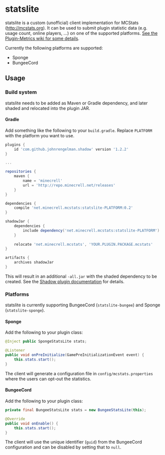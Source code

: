 # statslite
statslite is a custom (unofficial) client implementation for MCStats (http://mcstats.org). It can be used to submit plugin statistic data (e.g. usage count, online players, ...) on one of the supported platforms. [See the Plugin-Metrics wiki for some details](https://github.com/Hidendra/Plugin-Metrics/wiki).

Currently the following platforms are supported:
- Sponge
- BungeeCord

## Usage
### Build system
statslite needs to be added as Maven or Gradle dependency, and later shaded and relocated into the plugin JAR.

#### Gradle
Add something like the following to your `build.gradle`. Replace `PLATFORM` with the platform you want to use.
```gradle
plugins {
    id 'com.github.johnrengelman.shadow' version '1.2.2'
}

...

repositories {
    maven {
        name = 'minecrell'
        url = 'http://repo.minecrell.net/releases'
    }
}

dependencies {
    compile 'net.minecrell.mcstats:statslite-PLATFORM:0.2'
}

shadowJar {
    dependencies {
        include dependency('net.minecrell.mcstats:statslite-PLATFORM')
    }
    
    relocate 'net.minecrell.mcstats', 'YOUR.PLUGIN.PACKAGE.mcstats'
}

artifacts {
    archives shadowJar
}
```

This will result in an additional `-all.jar` with the shaded dependency to be created. See the [Shadow plugin documentation](https://github.com/johnrengelman/shadow#readme) for details.

### Platforms
statslite is currently supporting BungeeCord (`statslite-bungee`) and Sponge (`statslite-sponge`).

#### Sponge
Add the following to your plugin class:

```java
@Inject public SpongeStatsLite stats;

@Listener
public void onPreInitialize(GamePreInitializationEvent event) {
    this.stats.start();
}
```

The client will generate a configuration file in `config/mcstats.properties` where the users can opt-out the statistics.

#### BungeeCord
Add the following to your plugin class:

```java
private final BungeeStatsLite stats = new BungeeStatsLite(this);

@Override
public void onEnable() {
    this.stats.start();
}
```

The client will use the unique identifier (`guid`) from the BungeeCord configuration and can be disabled by setting that to `null`.
